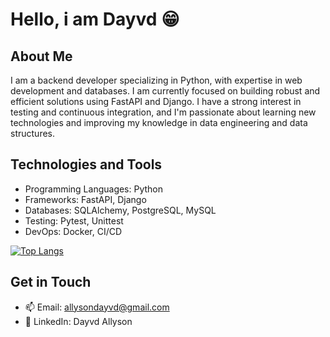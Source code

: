 # Hello, i am Dayvd 😁

## About Me

I am a backend developer specializing in Python, with expertise in web development and databases. I am currently focused on building robust and efficient solutions using FastAPI and Django. I have a strong interest in testing and continuous integration, and I'm passionate about learning new technologies and improving my knowledge in data engineering and data structures.

## Technologies and Tools

- Programming Languages: Python
- Frameworks: FastAPI, Django
- Databases: SQLAlchemy, PostgreSQL, MySQL
- Testing: Pytest, Unittest
- DevOps: Docker, CI/CD

[![Top Langs](https://github-readme-stats.vercel.app/api/top-langs/?username=dayvd100&layout=pie)](https://github.com/anuraghazra/github-readme-stats)

## Get in Touch
- 📫 Email: allysondayvd@gmail.com
- 🔗 LinkedIn: Dayvd Allyson
